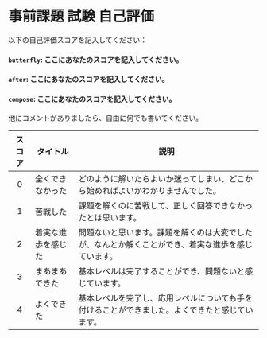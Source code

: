 # 事前課題 試験 自己評価

以下の自己評価スコアを記入してください：

#### `butterfly`: ここにあなたのスコアを記入してください。

#### `after`: ここにあなたのスコアを記入してください。

#### `compose`: ここにあなたのスコアを記入してください。

他にコメントがありましたら、自由に何でも書いてください。

| スコア | タイトル           | 説明                                                                                               |
| :----: | ------------------ | -------------------------------------------------------------------------------------------------- |
|   0    | 全くできなかった   | どのように解いたらよいか迷ってしまい、どこから始めればよいかわかりませんでした。                   |
|   1    | 苦戦した           | 課題を解くのに苦戦して、正しく回答できなかったとは思います。                                       |
|   2    | 着実な進歩を感じた | 問題ないと思います。課題を解くのは大変でしたが、なんとか解くことができ、着実な進歩を感じています。 |
|   3    | まあまあできた     | 基本レベルは完了することができ、問題ないと感じています。                                           |
|   4    | よくできた         | 基本レベルを完了し、応用レベルについても手を付けることができました。よくできたと感じています。     |
